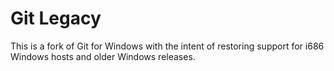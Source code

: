 # Git Legacy

This is a fork of Git for Windows with the intent of restoring support for i686 Windows hosts and older Windows releases.